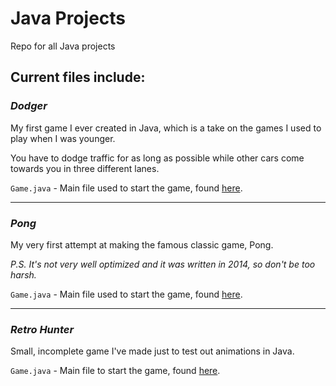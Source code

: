 # Java Projects
Repo for all Java projects

## Current files include:

### *Dodger*
My first game I ever created in Java, which is a take on the games I used to play when I was younger.

You have to dodge traffic for as long as possible while other cars come towards you in three different lanes.

`Game.java` \- Main file used to start the game, found [here][1].

---

### *Pong*
My very first attempt at making the famous classic game, Pong.

*P.S. It's not very well optimized and it was written in 2014, so don't be too harsh.*

`Game.java` \- Main file used to start the game, found [here][2].

---

### *Retro Hunter*
Small, incomplete game I've made just to test out animations in Java.

`Game.java` \- Main file to start the game, found [here][3].

[1]: https://github.com/chapmankyle/java-projects/blob/master/Dodger/src/com/chaps/Dodger/Game.java
[2]: https://github.com/chapmankyle/java-projects/blob/master/Pong/src/com/chaps/Pong/Game.java
[3]: https://github.com/chapmankyle/java-projects/blob/master/Retro%20Hunter/src/com/chaps/RetroHunter/Game.java
